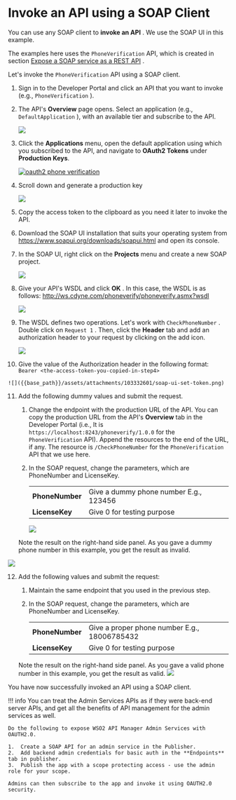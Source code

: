 # Invoke an API using a SOAP Client

You can use any SOAP client to **invoke an API** . We use the SOAP UI in this example.

The examples here uses the `PhoneVerification` API, which is created in section [Expose a SOAP service as a REST API]({{base_path}}/tutorials/expose-a-soap-service-as-a-rest-api/) .

Let's invoke the `PhoneVerification` API using a SOAP client.

1.  Sign in to the Developer Portal and click an API that you want to invoke (e.g., `PhoneVerification` ).
2.  The API's **Overview** page opens. Select an application (e.g., `DefaultApplication` ), with an available tier and subscribe to the API.

    ![]({{base_path}}/assets/img/learn/subscribe-phone-verification.png)

3.  Click the **Applications** menu, open the default application using which you subscribed to the API, and navigate to **OAuth2 Tokens** under **Production Keys**.
    
    [![oauth2 phone verification]({{base_path}}/assets/img/learn/oauth2-phone-verification.png)]({{base_path}}/assets/img/learn/oauth2-phone-verification.png)
    
4.  Scroll down and generate a production key

    ![]({{base_path}}/assets/img/learn/generate-keys-phone-verification.png)
    
5.  Copy the access token to the clipboard as you need it later to invoke the API.
    
6.  Download the SOAP UI installation that suits your operating system from <https://www.soapui.org/downloads/soapui.html> and open its console.
    
7.  In the SOAP UI, right click on the **Projects** menu and create a new SOAP project.
    
    ![]({{base_path}}/assets/attachments/103332601/soap-ui-new-project.png)
    
8.  Give your API's WSDL and click **OK** .
    In this case, the WSDL is as follows: <http://ws.cdyne.com/phoneverify/phoneverify.asmx?wsdl>
    
    ![]({{base_path}}/assets/attachments/103332601/soap-ui-project-wizard.png)
    
9.  The WSDL defines two operations. Let's work with `CheckPhoneNumber` . Double click on `Request 1` . Then, click the **Header** tab and add an authorization header to your request by clicking on the add icon.
    
    ![]({{base_path}}/assets/attachments/103332601/soap-ui-set-header.png)

10.  Give the value of the Authorization header in the following format: `Bearer <the-access-token-you-copied-in-step4>          `
    
    ![]({{base_path}}/assets/attachments/103332601/soap-ui-set-token.png)

11. Add the following dummy values and submit the request.

    1.  Change the endpoint with the production URL of the API.
        You can copy the production URL from the API's **Overview** tab in the Developer Portal (i.e., It is `https://localhost:8243/phoneverify/1.0.0` for the `PhoneVerification` API). Append the resources to the end of the URL, if any. The resource is `/CheckPhoneNumber` for the `PhoneVerification` API that we use here.

    2.  In the SOAP request, change the parameters, which are PhoneNumber and LicenseKey.

        |                 |                                        |
        |-----------------|----------------------------------------|
        | **PhoneNumber** | Give a dummy phone number E.g., 123456 |
        | **LicenseKey**  | Give 0 for testing purpose             |

        ![]({{base_path}}/assets/attachments/103332601/soap-ui-set-path.png)

    Note the result on the right-hand side panel. As you gave a dummy phone number in this example, you get the result as invalid.
    
![]({{base_path}}/assets/attachments/103332601/soap-ui-dummy-request.png)

12. Add the following values and submit the request:

    1.  Maintain the same endpoint that you used in the previous step.

    2.  In the SOAP request, change the parameters, which are PhoneNumber and LicenseKey.

        |                 |                                              |
        |-----------------|----------------------------------------------|
        | **PhoneNumber** | Give a proper phone number E.g., 18006785432 |
        | **LicenseKey**  | Give 0 for testing purpose                   |

    Note the result on the right-hand side panel. As you gave a valid phone number in this example, you get the result as valid.
    ![]({{base_path}}/assets/attachments/103332601/soap-ui-valid-request.png)

You have now successfully invoked an API using a SOAP client.

!!! info
    You can treat the Admin Services APIs as if they were back-end server APIs, and get all the benefits of API management for the admin services as well.

    Do the following to expose WSO2 API Manager Admin Services with OAUTH2.0.

    1.  Create a SOAP API for an admin service in the Publisher.
    2.  Add backend admin credentials for basic auth in the **Endpoints** tab in publisher.
    3.  Publish the app with a scope protecting access - use the admin role for your scope.

    Admins can then subscribe to the app and invoke it using OAUTH2.0 security.

